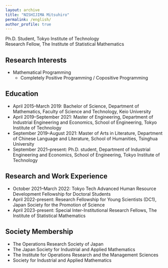 ```yaml
---
layout: archive
title: "NISHIJIMA Mitsuhiro"
permalink: /english/
author_profile: true
---
```

Ph.D. Student, Tokyo Institute of Technology<br>
Research Fellow, The Institute of Statistical Mathematics<br>

## Research Interests
- Mathematical Programming
  - Completely Positive Programming / Copositive Programming

## Education
- April 2015–March 2019: Bachelor of Science, Department of Mathematics, Faculty of Science and Technology, Keio University
- April 2019–September 2021: Master of Engineering, Department of Industrial Engineering and Economics, School of Engineering, Tokyo Institute of Technology
- September 2019–August 2021: Master of Arts in Literature, Department of Chinese Language and Literature, School of Humanities, Tsinghua University
- September 2021–present: Ph.D. student, Department of Industrial Engineering and Economics, School of Engineering, Tokyo Institute of Technology

## Research and Work Experience
- October 2021–March 2022: Tokyo Tech Advanced Human Resource Development Fellowship for Doctoral Students
- April 2022-present: Research Fellowship for Young Scientists (DC1), Japan Society for the Promotion of Science
- April 2023-present: Special Inter-Institutional Research Fellows, The Institute of Statistical Mathematics

## Society Membership
- The Operations Research Society of Japan
- The Japan Society for Industrial and Applied Mathematics
- The Institute for Operations Research and the Management Sciences
- Society for Industrial and Applied Mathematics

